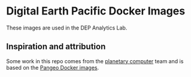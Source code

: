 # Digital Earth Pacific Docker Images

These images are used in the DEP Analytics Lab.

## Inspiration and attribution

Some work in this repo comes from the
[planetary computer](https://github.com/microsoft/planetary-computer-containers)
team and is based on the
[Pangeo Docker images](https://github.com/pangeo-data/pangeo-docker-images).
